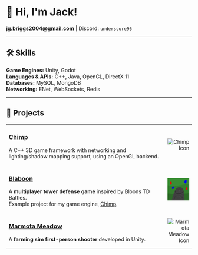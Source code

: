 # 👋 Hi, I'm Jack!

**jg.briggs2004@gmail.com** | Discord: `underscore95`

---

## 🛠️ Skills

**Game Engines:** Unity, Godot  
**Languages & APIs:** C++, Java, OpenGL, DirectX 11  
**Databases:** MySQL, MongoDB  
**Networking:** ENet, WebSockets, Redis

---

## 🧪 Projects

<table>
<tr>
<td style="width:100%">
  
### [Chimp](https://github.com/underscore95/chimp)

A C++ 3D game framework with networking and lighting/shadow mapping support, using an OpenGL backend.

</td>
<td style="width:150px; text-align:right;">
<img src="http://res.publicdomainfiles.com/pdf_view/68/13927374611731.png" alt="Chimp Icon" width="150"/>
</td>
</tr>

<tr>
<td style="width:100%">

### [Blaboon](https://github.com/underscore95/Blaboon)

A **multiplayer tower defense game** inspired by Bloons TD Battles.  
Example project for my game engine, [Chimp](https://github.com/underscore95/chimp).

</td>
<td style="width:150px; text-align:right;">
<img style="display:block;" width="100%" height="100%" src="https://github.com/underscore95/underscore95/blob/main/blaboon.png" alt="Blaboon Icon"/>
</td>
</tr>

<tr>
<td style="width:100%">

### [Marmota Meadow](https://overheat-studios.itch.io/marmota-meadow)

A **farming sim first-person shooter** developed in Unity.

</td>
<td style="width:150px; text-align:right;">
<img src="https://img.itch.zone/aW1nLzIwNDA5MDIzLmdpZg==/original/xW2aP3.gif" alt="Marmota Meadow Icon" width="150"/>
</td>
</tr>
</table>
